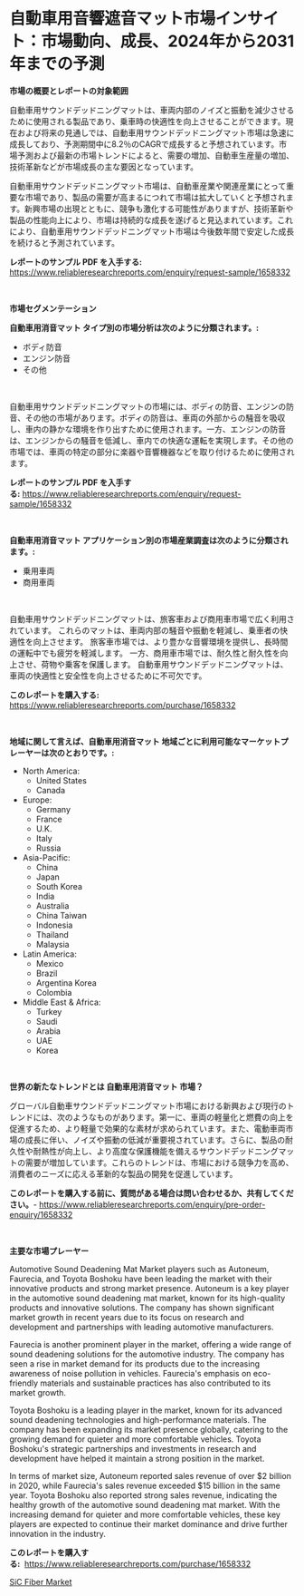 <p><h1>自動車用音響遮音マット市場インサイト：市場動向、成長、2024年から2031年までの予測</h1></p><p><strong>市場の概要とレポートの対象範囲</strong></p>
<p><p>自動車用サウンドデッドニングマットは、車両内部のノイズと振動を減少させるために使用される製品であり、乗車時の快適性を向上させることができます。現在および将来の見通しでは、自動車用サウンドデッドニングマット市場は急速に成長しており、予測期間中に8.2％のCAGRで成長すると予想されています。市場予測および最新の市場トレンドによると、需要の増加、自動車生産量の増加、技術革新などが市場成長の主な要因となっています。</p><p>自動車用サウンドデッドニングマット市場は、自動車産業や関連産業にとって重要な市場であり、製品の需要が高まるにつれて市場は拡大していくと予想されます。新興市場の出現とともに、競争も激化する可能性がありますが、技術革新や製品の性能向上により、市場は持続的な成長を遂げると見込まれています。これにより、自動車用サウンドデッドニングマット市場は今後数年間で安定した成長を続けると予測されています。</p></p>
<p><strong>レポートのサンプル PDF を入手する:</strong> <a href="https://www.reliableresearchreports.com/enquiry/request-sample/1658332">https://www.reliableresearchreports.com/enquiry/request-sample/1658332</a></p>
<p>&nbsp;</p>
<p><strong>市場セグメンテーション</strong></p>
<p><strong>自動車用消音マット タイプ別の市場分析は次のように分類されます。:</strong></p>
<p><ul><li>ボディ防音</li><li>エンジン防音</li><li>その他</li></ul></p>
<p>&nbsp;</p>
<p><p>自動車用サウンドデッドニングマットの市場には、ボディの防音、エンジンの防音、その他の市場があります。ボディの防音は、車両の外部からの騒音を吸収し、車内の静かな環境を作り出すために使用されます。一方、エンジンの防音は、エンジンからの騒音を低減し、車内での快適な運転を実現します。その他の市場では、車両の特定の部分に楽器や音響機器などを取り付けるために使用されます。</p></p>
<p><strong>レポートのサンプル PDF を入手する:</strong>&nbsp;<a href="https://www.reliableresearchreports.com/enquiry/request-sample/1658332">https://www.reliableresearchreports.com/enquiry/request-sample/1658332</a></p>
<p>&nbsp;</p>
<p><strong> 自動車用消音マット アプリケーション別の市場産業調査は次のように分類されます。:</strong></p>
<p><ul><li>乗用車両</li><li>商用車両</li></ul></p>
<p>&nbsp;</p>
<p><p>自動車用サウンドデッドニングマットは、旅客車および商用車市場で広く利用されています。 これらのマットは、車両内部の騒音や振動を軽減し、乗車者の快適性を向上させます。 旅客車市場では、より豊かな音響環境を提供し、長時間の運転中でも疲労を軽減します。 一方、商用車市場では、耐久性と耐久性を向上させ、荷物や乗客を保護します。 自動車用サウンドデッドニングマットは、車両の快適性と安全性を向上させるために不可欠です。</p></p>
<p><strong>このレポートを購入する:</strong>&nbsp; <a href="https://www.reliableresearchreports.com/purchase/1658332">https://www.reliableresearchreports.com/purchase/1658332</a></p>
<p>&nbsp;</p>
<p><strong>地域に関して言えば、自動車用消音マット 地域ごとに利用可能なマーケットプレーヤーは次のとおりです。:</strong></p>
<p><ul>
    <li>
        North America:
        <ul>
            <li>United States</li>
            <li>Canada</li>
        </ul>
    </li>
    <li>
        Europe:
        <ul>
            <li>Germany</li>
            <li>France</li>
            <li>U.K.</li>
            <li>Italy</li>
            <li>Russia</li>
        </ul>
    </li>
    <li>
        Asia-Pacific:
        <ul>
            <li>China</li>
            <li>Japan</li>
            <li>South Korea</li>
            <li>India</li>
            <li>Australia</li>
            <li>China Taiwan</li>
            <li>Indonesia</li>
            <li>Thailand</li>
            <li>Malaysia</li>
        </ul>
    </li>
    <li>
        Latin America:
        <ul>
            <li>Mexico</li>
            <li>Brazil</li>
            <li>Argentina Korea</li>
            <li>Colombia</li>
        </ul>
    </li>
    <li>
        Middle East & Africa:
        <ul>
            <li>Turkey</li>
            <li>Saudi</li>
            <li>Arabia</li>
            <li>UAE</li>
            <li>Korea</li>
        </ul>
    </li>
    </ul></p>
<p>&nbsp;</p>
<p><strong>世界の新たなトレンドとは 自動車用消音マット 市場？</strong></p>
<p><p>グローバル自動車サウンドデッドニングマット市場における新興および現行のトレンドには、次のようなものがあります。第一に、車両の軽量化と燃費の向上を促進するため、より軽量で効果的な素材が求められています。また、電動車両市場の成長に伴い、ノイズや振動の低減が重要視されています。さらに、製品の耐久性や耐熱性が向上し、より高度な保護機能を備えるサウンドデッドニングマットの需要が増加しています。これらのトレンドは、市場における競争力を高め、消費者のニーズに応える革新的な製品の開発を促進しています。</p></p>
<p><strong>このレポートを購入する前に、質問がある場合は問い合わせるか、共有してください。</strong>- <a href="https://www.reliableresearchreports.com/enquiry/pre-order-enquiry/1658332">https://www.reliableresearchreports.com/enquiry/pre-order-enquiry/1658332</a></p>
<p>&nbsp;</p>
<p><strong>主要な市場プレーヤー</strong></p>
<p><p>Automotive Sound Deadening Mat Market players such as Autoneum, Faurecia, and Toyota Boshoku have been leading the market with their innovative products and strong market presence. Autoneum is a key player in the automotive sound deadening mat market, known for its high-quality products and innovative solutions. The company has shown significant market growth in recent years due to its focus on research and development and partnerships with leading automotive manufacturers.</p><p>Faurecia is another prominent player in the market, offering a wide range of sound deadening solutions for the automotive industry. The company has seen a rise in market demand for its products due to the increasing awareness of noise pollution in vehicles. Faurecia's emphasis on eco-friendly materials and sustainable practices has also contributed to its market growth.</p><p>Toyota Boshoku is a leading player in the market, known for its advanced sound deadening technologies and high-performance materials. The company has been expanding its market presence globally, catering to the growing demand for quieter and more comfortable vehicles. Toyota Boshoku's strategic partnerships and investments in research and development have helped it maintain a strong position in the market.</p><p>In terms of market size, Autoneum reported sales revenue of over $2 billion in 2020, while Faurecia's sales revenue exceeded $15 billion in the same year. Toyota Boshoku also reported strong sales revenue, indicating the healthy growth of the automotive sound deadening mat market. With the increasing demand for quieter and more comfortable vehicles, these key players are expected to continue their market dominance and drive further innovation in the industry.</p></p>
<p><strong>このレポートを購入する:</strong>&nbsp;&nbsp;<a href="https://www.reliableresearchreports.com/purchase/1658332">https://www.reliableresearchreports.com/purchase/1658332</a></p>
<p><p><a href="https://confirmed-shield-e13.notion.site/SiC-Fiber-Market-Growth-Market-Trends-COVID-19-Impact-and-Forecasts-for-period-from-2024-2031-bfd1dc7c50604e36a2f65219b94eafe1">SiC Fiber Market</a></p></p>